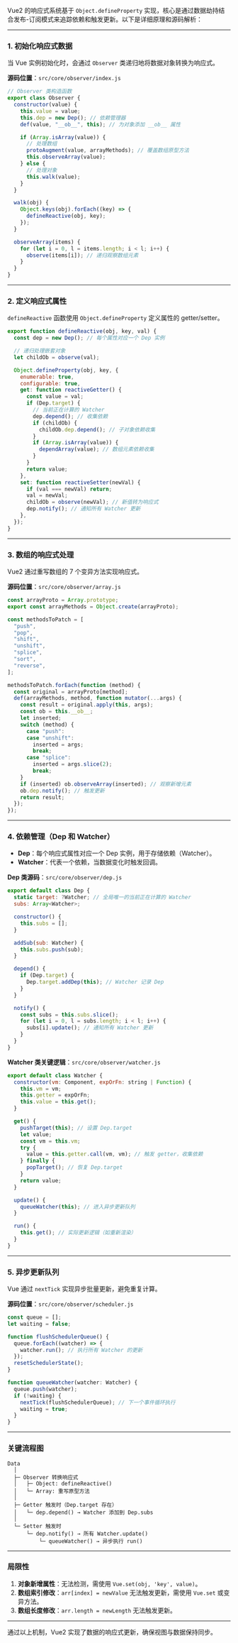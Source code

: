Vue2 的响应式系统基于 `Object.defineProperty` 实现，核心是通过数据劫持结合发布-订阅模式来追踪依赖和触发更新。以下是详细原理和源码解析：

---

### 1. 初始化响应式数据

当 Vue 实例初始化时，会通过 `Observer` 类递归地将数据对象转换为响应式。

**源码位置**：`src/core/observer/index.js`

```javascript
// Observer 类构造函数
export class Observer {
  constructor(value) {
    this.value = value;
    this.dep = new Dep(); // 依赖管理器
    def(value, "__ob__", this); // 为对象添加 __ob__ 属性

    if (Array.isArray(value)) {
      // 处理数组
      protoAugment(value, arrayMethods); // 覆盖数组原型方法
      this.observeArray(value);
    } else {
      // 处理对象
      this.walk(value);
    }
  }

  walk(obj) {
    Object.keys(obj).forEach((key) => {
      defineReactive(obj, key);
    });
  }

  observeArray(items) {
    for (let i = 0, l = items.length; i < l; i++) {
      observe(items[i]); // 递归观察数组元素
    }
  }
}
```

---

### 2. 定义响应式属性

`defineReactive` 函数使用 `Object.defineProperty` 定义属性的 getter/setter。

```javascript
export function defineReactive(obj, key, val) {
  const dep = new Dep(); // 每个属性对应一个 Dep 实例

  // 递归处理嵌套对象
  let childOb = observe(val);

  Object.defineProperty(obj, key, {
    enumerable: true,
    configurable: true,
    get: function reactiveGetter() {
      const value = val;
      if (Dep.target) {
        // 当前正在计算的 Watcher
        dep.depend(); // 收集依赖
        if (childOb) {
          childOb.dep.depend(); // 子对象依赖收集
        }
        if (Array.isArray(value)) {
          dependArray(value); // 数组元素依赖收集
        }
      }
      return value;
    },
    set: function reactiveSetter(newVal) {
      if (val === newVal) return;
      val = newVal;
      childOb = observe(newVal); // 新值转为响应式
      dep.notify(); // 通知所有 Watcher 更新
    },
  });
}
```

---

### 3. 数组的响应式处理

Vue2 通过重写数组的 7 个变异方法实现响应式。

**源码位置**：`src/core/observer/array.js`

```javascript
const arrayProto = Array.prototype;
export const arrayMethods = Object.create(arrayProto);

const methodsToPatch = [
  "push",
  "pop",
  "shift",
  "unshift",
  "splice",
  "sort",
  "reverse",
];

methodsToPatch.forEach(function (method) {
  const original = arrayProto[method];
  def(arrayMethods, method, function mutator(...args) {
    const result = original.apply(this, args);
    const ob = this.__ob__;
    let inserted;
    switch (method) {
      case "push":
      case "unshift":
        inserted = args;
        break;
      case "splice":
        inserted = args.slice(2);
        break;
    }
    if (inserted) ob.observeArray(inserted); // 观察新增元素
    ob.dep.notify(); // 触发更新
    return result;
  });
});
```

---

### 4. 依赖管理（Dep 和 Watcher）

- **Dep**：每个响应式属性对应一个 Dep 实例，用于存储依赖（Watcher）。
- **Watcher**：代表一个依赖，当数据变化时触发回调。

**Dep 类源码**：`src/core/observer/dep.js`

```javascript
export default class Dep {
  static target: ?Watcher; // 全局唯一的当前正在计算的 Watcher
  subs: Array<Watcher>;

  constructor() {
    this.subs = [];
  }

  addSub(sub: Watcher) {
    this.subs.push(sub);
  }

  depend() {
    if (Dep.target) {
      Dep.target.addDep(this); // Watcher 记录 Dep
    }
  }

  notify() {
    const subs = this.subs.slice();
    for (let i = 0, l = subs.length; i < l; i++) {
      subs[i].update(); // 通知所有 Watcher 更新
    }
  }
}
```

**Watcher 类关键逻辑**：`src/core/observer/watcher.js`

```javascript
export default class Watcher {
  constructor(vm: Component, expOrFn: string | Function) {
    this.vm = vm;
    this.getter = expOrFn;
    this.value = this.get();
  }

  get() {
    pushTarget(this); // 设置 Dep.target
    let value;
    const vm = this.vm;
    try {
      value = this.getter.call(vm, vm); // 触发 getter，收集依赖
    } finally {
      popTarget(); // 恢复 Dep.target
    }
    return value;
  }

  update() {
    queueWatcher(this); // 进入异步更新队列
  }

  run() {
    this.get(); // 实际更新逻辑（如重新渲染）
  }
}
```

---

### 5. 异步更新队列

Vue 通过 `nextTick` 实现异步批量更新，避免重复计算。

**源码位置**：`src/core/observer/scheduler.js`

```javascript
const queue = [];
let waiting = false;

function flushSchedulerQueue() {
  queue.forEach((watcher) => {
    watcher.run(); // 执行所有 Watcher 的更新
  });
  resetSchedulerState();
}

function queueWatcher(watcher: Watcher) {
  queue.push(watcher);
  if (!waiting) {
    nextTick(flushSchedulerQueue); // 下一个事件循环执行
    waiting = true;
  }
}
```

---

### 关键流程图

```
Data
  │
  ├─ Observer 转换响应式
  │   ├─ Object: defineReactive()
  │   └─ Array: 重写原型方法
  │
  ├─ Getter 触发时（Dep.target 存在）
  │   └─ dep.depend() → Watcher 添加到 Dep.subs
  │
  └─ Setter 触发时
      └─ dep.notify() → 所有 Watcher.update()
          └─ queueWatcher() → 异步执行 run()
```

---

### 局限性

1. **对象新增属性**：无法检测，需使用 `Vue.set(obj, 'key', value)`。
2. **数组索引修改**：`arr[index] = newValue` 无法触发更新，需使用 `Vue.set` 或变异方法。
3. **数组长度修改**：`arr.length = newLength` 无法触发更新。

---

通过以上机制，Vue2 实现了数据的响应式更新，确保视图与数据保持同步。

